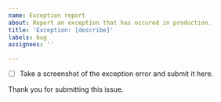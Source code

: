 ```yaml
---
name: Exception report
about: Report an exception that has occured in production.
title: 'Exception: [describe]'
labels: bug
assignees: ''

---
```


- [ ] Take a screenshot of the exception error and submit it here.

Thank you for submitting this issue.
